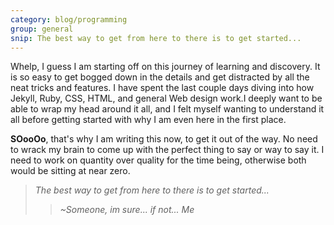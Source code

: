 ```yaml
---
category: blog/programming
group: general
snip: The best way to get from here to there is to get started... 
---
```

Whelp, I guess I am starting off on this journey of learning and discovery. It is so easy to get bogged down in the details and get distracted by all the neat tricks and features. I have spent the last couple days diving into how Jekyll, Ruby, CSS, HTML, and general Web design work.I deeply want to be able to wrap my head around it all, and I felt myself wanting to understand it all before getting started with why I am even here in the first place.

**SOooOo**, that's why I am writing this now, to get it out of the way. No need to wrack my brain to come up with the perfect thing to say or way to say it. I need to work on quantity over quality for the time being, otherwise both would be sitting at near zero. 

>*The best way to get from here to there is to get started...*   
>>*~Someone, im sure... if not... Me*  
